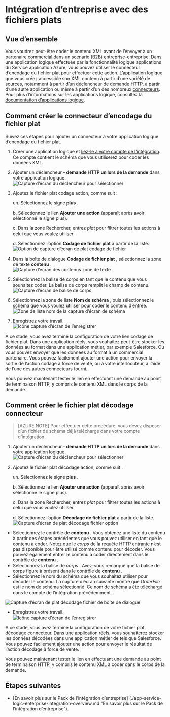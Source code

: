 <properties
    pageTitle="Apprendre à coder ou décoder plats fichiers en utilisant les applications Enterprise Integration Pack et logique | Service d’application Microsoft Azure | Microsoft Azure"
    description="Utiliser les fonctionnalités des applications d’entreprise Integration Pack et logique à coder ou décoder fichiers plats"
    services="app-service\logic"
    documentationCenter=".net,nodejs,java"
    authors="msftman"
    manager="erikre"
    editor="cgronlun"/>

<tags 
    ms.service="logic-apps" 
    ms.workload="integration" 
    ms.tgt_pltfrm="na" 
    ms.devlang="na" 
    ms.topic="article" 
    ms.date="07/08/2016" 
    ms.author="deonhe"/>

# <a name="enterprise-integration-with-flat-files"></a>Intégration d’entreprise avec des fichiers plats

## <a name="overview"></a>Vue d’ensemble

Vous voudrez peut-être coder le contenu XML avant de l’envoyer à un partenaire commercial dans un scénario (B2B) entreprise-entreprise. Dans une application logique effectuée par la fonctionnalité logique applications du Service application Azure, vous pouvez utiliser le connecteur d’encodage du fichier plat pour effectuer cette action. L’application logique que vous créez accessible son XML contenu à partir d’une variété de sources, notamment à partir d’un déclencheur de demande HTTP, à partir d’une autre application ou même à partir d’un des nombreux [connecteurs](../connectors/apis-list.md). Pour plus d’informations sur les applications logique, consultez la [documentation d’applications logique](./app-service-logic-what-are-logic-apps.md "en savoir plus sur les applications logique").  

## <a name="how-to-create-the-flat-file-encoding-connector"></a>Comment créer le connecteur d’encodage du fichier plat

Suivez ces étapes pour ajouter un connecteur à votre application logique d’encodage du fichier plat.

1. Créer une application logique et [liez-le à votre compte de l’intégration](./app-service-logic-enterprise-integration-accounts.md "apprendre à lier un compte de l’intégration à une application logique"). Ce compte contient le schéma que vous utiliserez pour coder les données XML.  
2. Ajouter un déclencheur **- demande HTTP un lors de la demande** dans votre application logique.  
![Capture d’écran du déclencheur pour sélectionner](./media/app-service-logic-enterprise-integration-flatfile/flatfile-1.png)    
3. Ajoutez le fichier plat codage action, comme suit :

    un. Sélectionnez le signe **plus** .

    b. Sélectionnez le lien **Ajouter une action** (apparaît après avoir sélectionné le signe plus).

    c. Dans la zone Rechercher, entrez *plat* pour filtrer toutes les actions à celui que vous voulez utiliser.

    d. Sélectionnez l’option **Codage de fichier plat** à partir de la liste.   
![Option de capture d’écran de plat codage de fichier](./media/app-service-logic-enterprise-integration-flatfile/flatfile-2.png)   
4. Dans la boîte de dialogue **Codage de fichier plat** , sélectionnez la zone de texte **contenu** .  
![Capture d’écran des contenus zone de texte](./media/app-service-logic-enterprise-integration-flatfile/flatfile-3.png)  
5. Sélectionnez la balise de corps en tant que le contenu que vous souhaitez coder. La balise de corps remplit le champ de contenu.     
![Capture d’écran de balise de corps](./media/app-service-logic-enterprise-integration-flatfile/flatfile-4.png)  
6. Sélectionnez la zone de liste **Nom de schéma** , puis sélectionnez le schéma que vous voulez utiliser pour coder le contenu d’entrée.    
![Zone de liste nom de la capture d’écran de schéma](./media/app-service-logic-enterprise-integration-flatfile/flatfile-5.png)  
7. Enregistrez votre travail.   
![Icône capture d’écran de l’enregistrer](./media/app-service-logic-enterprise-integration-flatfile/flatfile-6.png)  

À ce stade, vous avez terminé la configuration de votre lien codage de fichier plat. Dans une application réels, vous souhaitez peut-être stocker les données au format dans une application métier, par exemple Salesforce. Ou vous pouvez envoyer que les données au format à un commercial partenaire. Vous pouvez facilement ajouter une action pour envoyer la sortie de l’action codage à force de vente, ou à votre interlocuteur, à l’aide de l’une des autres connecteurs fourni.

Vous pouvez maintenant tester le lien en effectuant une demande au point de terminaison HTTP, y compris le contenu XML dans le corps de la demande.  

## <a name="how-to-create-the-flat-file-decoding-connector"></a>Comment créer le fichier plat décodage connecteur

>[AZURE.NOTE] Pour effectuer cette procédure, vous devez disposer d’un fichier de schéma déjà téléchargé dans votre compte d’intégration.

1. Ajouter un déclencheur **- demande HTTP un lors de la demande** dans votre application logique.  
![Capture d’écran du déclencheur pour sélectionner](./media/app-service-logic-enterprise-integration-flatfile/flatfile-1.png)    
2. Ajoutez le fichier plat décodage action, comme suit :

    un. Sélectionnez le signe **plus** .

    b. Sélectionnez le lien **Ajouter une action** (apparaît après avoir sélectionné le signe plus).

    c. Dans la zone Rechercher, entrez *plat* pour filtrer toutes les actions à celui que vous voulez utiliser.

    d. Sélectionnez l’option **Décodage de fichier plat** à partir de la liste.   
![Capture d’écran de plat décodage fichier option](./media/app-service-logic-enterprise-integration-flatfile/flatfile-2.png)   
- Sélectionnez le contrôle de **contenu** . Vous obtenez une liste du contenu à partir des étapes précédentes que vous pouvez utiliser en tant que le contenu à coder. Notez que le *corps* de la requête HTTP entrante n’est pas disponible pour être utilisé comme contenu pour décoder. Vous pouvez également entrer le contenu à coder directement dans le contrôle de **contenu** .     
- Sélectionnez la balise de *corps* . Avez-vous remarqué que la balise de corps figure à présent dans le contrôle de **contenu** .
- Sélectionnez le nom du schéma que vous souhaitez utiliser pour décoder le contenu. La capture d’écran suivante montre que *OrderFile* est le nom de schéma sélectionné. Ce nom de schéma a été téléchargé dans le compte de l’intégration précédemment.

 ![Capture d’écran de plat décodage fichier de boîte de dialogue](./media/app-service-logic-enterprise-integration-flatfile/flatfile-decode-1.png)    
- Enregistrez votre travail.  
![Icône capture d’écran de l’enregistrer](./media/app-service-logic-enterprise-integration-flatfile/flatfile-6.png)    

À ce stade, vous avez terminé la configuration de votre fichier plat décodage connecteur. Dans une application réels, vous souhaiterez stocker les données décodées dans une application métier de tels que Salesforce. Vous pouvez facilement ajouter une action pour envoyer le résultat de l’action décodage à force de vente.

Vous pouvez maintenant tester le lien en effectuant une demande au point de terminaison HTTP, y compris le contenu XML à coder dans le corps de la demande.  

## <a name="next-steps"></a>Étapes suivantes
- [En savoir plus sur le Pack de l’intégration d’entreprise] (./app-service-logic-enterprise-integration-overview.md "En savoir plus sur le Pack de l’intégration d’entreprise").  
